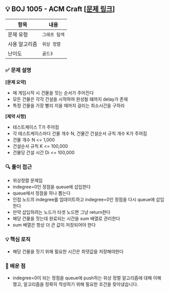 ## 💡 BOJ 1005 - ACM Craft [[문제 링크](https://www.acmicpc.net/problem/1005)]

| 항목 | 내용 |
|------|------|
| 문제 유형 | `그래프 탐색` |
| 사용 알고리즘 | `위상 정렬` |
| 난이도 | `골드3` |

### ✅ 문제 설명
**[문제 요약]**

- 매 게임시작 시 건물을 짓는 순서가 주어진다
- 모든 건물은 각각 건설을 시작하여 완성될 떄까지 delay가 존재
- 특정 건물을 가장 빨리 지을 때까지 걸리는 최소시간을 구하라

**[제약 사항]**

- 테스트케이스 T가 주어짐
- 각 테스트케이스마다 건물 개수 N, 건물간 건설순서 규칙 개수 K가 주어짐
- 건물 개수 N <= 1,000
- 건설순서 규칙 K <= 100,000
- 건물당 건설 시간 Di <= 100,000

### 🔍 풀이 접근
- 위상정렬 문제임
- indegree=0인 정점을 queue에 삽입한다
- queue에서 정점을 하나 뽑는다
- 인접 노드의 indegree를 업데이트하고 indegree=0인 정점을 다시 queue에 삽입한다
- 만약 삽입하려는 노드가 타겟 노드면 그냥 return한다
- 해당 건물을 짓는데 완료되는 시간을 sum 배열로 관리한다
- sum 배열은 항상 더 큰 값이 저장되어야 한다

### 💡 핵심 로직
- 해당 건물을 짓기 위해 필요한 시간은 최댓값을 저장해야한다

### 📌 배운 점
- indegree=0이 되는 정점을 queue에 push하는 위상 정렬 알고리즘에 대해 이해했고, 알고리즘을 정확히 작성하기 위해 필요한 조건을 찾아냈습니다.
